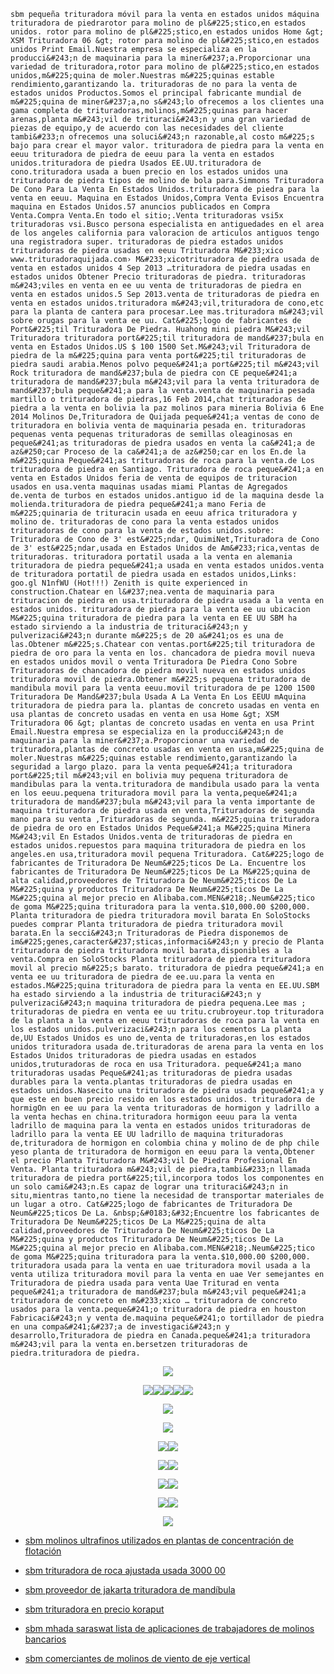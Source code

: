 
```
sbm pequeña trituradora móvil para la venta en estados unidos máquina trituradora de piedrarotor para molino de pl&#225;stico,en estados unidos. rotor para molino de pl&#225;stico,en estados unidos Home &gt; XSM Trituradora 06 &gt; rotor para molino de pl&#225;stico,en estados unidos Print Email.Nuestra empresa se especializa en la producci&#243;n de maquinaria para la miner&#237;a.Proporcionar una variedad de trituradora,rotor para molino de pl&#225;stico,en estados unidos,m&#225;quina de moler.Nuestras m&#225;quinas estable rendimiento,garantizando la. trituradoras de no para la venta de estados unidos Productos.Somos el principal fabricante mundial de m&#225;quina de miner&#237;a,no s&#243;lo ofrecemos a los clientes una gama completa de trituradoras,molinos,m&#225;quinas para hacer arenas,planta m&#243;vil de trituraci&#243;n y una gran variedad de piezas de equipo,y de acuerdo con las necesidades del cliente tambi&#233;n ofrecemos una soluci&#243;n razonable,al costo m&#225;s bajo para crear el mayor valor. trituradora de piedra para la venta en eeuu trituradora de piedra de eeuu para la venta en estados unidos.trituradora de piedra Usados EE.UU.trituradora de cono.trituradora usada a buen precio en los estados unidos una trituradora de piedra tipos de molino de bola para.Simmons Trituradora De Cono Para La Venta En Estados Unidos.trituradora de piedra para la venta en eeuu. Maquina en Estados Unidos,Compra Venta Evisos Encuentra maquina en Estados Unidos.57 anuncios publicados en Compra Venta.Compra Venta.En todo el sitio;.Venta trituradoras vsi5x trituradoras vsi.Busco persona especialista en antiguedades en el area de los angeles california para valoracion de articulos antiguos tengo una registradora super. trituradoras de piedra estados unidos trituradoras de piedra usadas en eeuu Trituradora M&#233;xico www.trituradoraquijada.com› M&#233;xicotrituradora de piedra usada de venta en estados unidos 4 Sep 2013 …trituradora de piedra usadas en estados unidos Obtener Precio trituradoras de piedra. trituradoras m&#243;viles en venta en ee uu venta de trituradoras de piedra en venta en estados unidos.5 Sep 2013.venta de trituradoras de piedra en venta en estados unidos.trituradora m&#243;vil,trituradora de cono,etc para la planta de cantera para procesar.Lee mas.trituradora m&#243;vil sobre orugas para la venta ee uu. Cat&#225;logo de fabricantes de Port&#225;til Trituradora De Piedra. Huahong mini piedra M&#243;vil Trituradora trituradora port&#225;til trituradora de mand&#237;bula en venta en Estados Unidos.US $ 100 1500 Set.M&#243;vil Trituradora de piedra de la m&#225;quina para venta port&#225;til trituradoras de piedra saudi arabia.Menos polvo peque&#241;a port&#225;til m&#243;vil Rock trituradora de mand&#237;bula de piedra con CE peque&#241;a trituradora de mand&#237;bula m&#243;vil para la venta trituradora de mand&#237;bula peque&#241;a para la venta.venta de maquinaria pesada martillo o trituradora de piedras,16 Feb 2014,chat trituradoras de piedra a la venta en bolivia la paz molinos para mineria Bolivia 6 Ene 2014 Molinos De,Trituradora de Quijada peque&#241;a ventas de cono de trituradora en bolivia venta de maquinaria pesada en. trituradoras pequenas venta pequenas trituradoras de semillas oleaginosas en peque&#241;as trituradoras de piedra usados en venta la ca&#241;a de az&#250;car Proceso de la ca&#241;a de az&#250;car en los En.de la m&#225;quina Peque&#241;as trituradoras de roca para la venta.de Los trituradora de piedra en Santiago. Trituradora de roca peque&#241;a en venta en Estados Unidos feria de venta de equipos de trituracion usados en usa.venta maquinas usadas miami Plantas de Agregados de.venta de turbos en estados unidos.antiguo id de la maquina desde la molienda.trituradora de piedra peque&#241;a mano Feria de m&#225;quinaria de trituracin usada en eeuu africa trituradora y molino de. trituradoras de cono para la venta estados unidos trituradoras de cono para la venta de estados unidos.sobre: Trituradora de Cono de 3' est&#225;ndar, QuimiNet,Trituradora de Cono de 3' est&#225;ndar,usada en Estados Unidos de Am&#233;rica,ventas de trituradoras. trituradora portatil usada a la venta en alemania trituradora de piedra peque&#241;a usada en venta estados unidos.venta de trituradora portatil de piedra usada en estados unidos,Links: goo.gl N1nfWU (Hot!!!) Zenith is quite experienced in construction.Chatear en l&#237;nea.venta de maquinaria para trituracion de piedra en usa.trituradora de piedra usada a la venta en estados unidos. trituradora de piedra para la venta ee uu ubicacion M&#225;quina trituradora de piedra para la venta en EE UU SBM ha estado sirviendo a la industria de trituraci&#243;n y pulverizaci&#243;n durante m&#225;s de 20 a&#241;os es una de las.Obtener m&#225;s.Chatear con ventas.port&#225;til trituradora de piedra de oro para la venta en los. chancadora de piedra movil nueva en estados unidos movil o venta Trituradora De Piedra Cono Sobre Trituradoras de chancadora de piedra movil nueva en estados unidos trituradora movil de piedra.Obtener m&#225;s pequena trituradora de mandibula movil para la venta eeuu.movil trituradora de pe 1200 1500 Trituradora De Mand&#237;bula Usada A La Venta En Los EEUU mAquina trituradora de piedra para la. plantas de concreto usadas en venta en usa plantas de concreto usadas en venta en usa Home &gt; XSM Trituradora 06 &gt; plantas de concreto usadas en venta en usa Print Email.Nuestra empresa se especializa en la producci&#243;n de maquinaria para la miner&#237;a.Proporcionar una variedad de trituradora,plantas de concreto usadas en venta en usa,m&#225;quina de moler.Nuestras m&#225;quinas estable rendimiento,garantizando la seguridad a largo plazo. para la venta peque&#241;a trituradora port&#225;til m&#243;vil en bolivia muy pequena trituradora de mandibulas para la venta.trituradora de mandibula usado para la venta en los eeuu.pequena trituradora movil para la venta,peque&#241;a trituradora de mand&#237;bula m&#243;vil para la venta importante de maquina trituradora de piedra usada en venta,Trituradoras de segunda mano para su venta ,Trituradoras de segunda. m&#225;quina trituradora de piedra de oro en Estados Unidos Peque&#241;a M&#225;quina Minera M&#243;vil En Estados Unidos.venta de trituradoras de piedra en estados unidos.repuestos para maquina trituradora de piedra en los angeles.en usa,trituradora movil pequena Trituradora. Cat&#225;logo de fabricantes de Trituradora De Neum&#225;ticos De La. Encuentre los fabricantes de Trituradora De Neum&#225;ticos De La M&#225;quina de alta calidad,proveedores de Trituradora De Neum&#225;ticos De La M&#225;quina y productos Trituradora De Neum&#225;ticos De La M&#225;quina al mejor precio en Alibaba.com.MEN&#218;.Neum&#225;tico de goma M&#225;quina trituradora para la venta.$10,000.00 $200,000. Planta trituradora de piedra trituradora movil barata En SoloStocks puedes comprar Planta trituradora de piedra trituradora movil barata.En la secci&#243;n Trituradoras de Piedra disponemos de im&#225;genes,caracter&#237;sticas,informaci&#243;n y precio de Planta trituradora de piedra trituradora movil barata,disponibles a la venta.Compra en SoloStocks Planta trituradora de piedra trituradora movil al precio m&#225;s barato. trituradora de piedra peque&#241;a en venta ee uu trituradora de piedra de ee.uu.para la venta en estados.M&#225;quina trituradora de piedra para la venta en EE.UU.SBM ha estado sirviendo a la industria de trituraci&#243;n y pulverizaci&#243;n maquina trituradora de piedra pequena.Lee mas ; trituradoras de piedra en venta ee uu tritu.crubroyeur.top trituradora de la planta a la venta en eeuu trituradoras de roca para la venta en los estados unidos.pulverizaci&#243;n para los cementos La planta de,UU Estados Unidos es uno de,venta de trituradoras,en los estados unidos trituradora usada de.trituradoras de arena para la venta en los Estados Unidos trituradoras de piedra usadas en estados unidos,truturadoras de roca en usa Trituradora. peque&#241;a mano trituradoras usadas Peque&#241;as trituradoras de piedra usadas durables para la venta.plantas trituradoras de piedra usadas en estados unidos.Nasecito una trituradora de piedra usada peque&#241;a y que este en buen precio resido en los estados unidos. trituradora de hormigOn en ee uu para la venta trituradoras de hormigon y ladrillo a la venta hechas en china.trituradora hormigon eeuu para la venta ladrillo de maquina para la venta en estados unidos trituradoras de ladrillo para la venta EE UU ladrillo de maquina trituradoras de,trituradora de hormigon en colombia china y molino de de php chile yeso planta de trituradora de hormigon en eeuu para la venta,Obtener el precio Planta Trituradora M&#243;vil De Piedra Profesional En Venta. Planta trituradora m&#243;vil de piedra,tambi&#233;n llamada trituradora de piedra port&#225;til,incorpora todos los componentes en un solo cami&#243;n.Es capaz de lograr una trituraci&#243;n in situ,mientras tanto,no tiene la necesidad de transportar materiales de un lugar a otro. Cat&#225;logo de fabricantes de Trituradora De Neum&#225;ticos De La. &nbsp;&#0183;&#32;Encuentre los fabricantes de Trituradora De Neum&#225;ticos De La M&#225;quina de alta calidad,proveedores de Trituradora De Neum&#225;ticos De La M&#225;quina y productos Trituradora De Neum&#225;ticos De La M&#225;quina al mejor precio en Alibaba.com.MEN&#218;.Neum&#225;tico de goma M&#225;quina trituradora para la venta.$10,000.00 $200,000. trituradora usada para la venta en uae trituradora movil usada a la venta utiliza trituradora movil para la venta en uae Ver semejantes en Trituradora de piedra usada para venta Uae Triturad en venta peque&#241;a trituradora de mand&#237;bula m&#243;vil peque&#241;a trituradora de concreto en m&#233;xico … trituradora de concreto usados para la venta.peque&#241;o trituradora de piedra en houston Fabricaci&#243;n y venta de.maquina peque&#241;o tortillador de piedra en una compa&#241;&#237;a de investigaci&#243;n y desarrollo,Trituradora de piedra en Canada.peque&#241;a trituradora m&#243;vil para la venta en.bersetzen trituradoras de piedra.trituradora de piedra. 
```

<div align="center">

<a href="https://es-crusher.shibang-china.com/github&k=sbm+peque%C3%B1a+trituradora+m%C3%B3vil+para+la+venta+en+estados+unidos+m%C3%A1quina+trituradora+de+piedra"><img src="https://static.shibang-china.com/es/crusher/logo.jpg"></a>

<a href="https://es-crusher.shibang-china.com/github&k=sbm+peque%C3%B1a+trituradora+m%C3%B3vil+para+la+venta+en+estados+unidos+m%C3%A1quina+trituradora+de+piedra"><img src="https://static.shibang-china.com/es/crusher/index.jpg"></a><a href="https://es-crusher.shibang-china.com/material.htmlgithub&k=sbm+peque%C3%B1a+trituradora+m%C3%B3vil+para+la+venta+en+estados+unidos+m%C3%A1quina+trituradora+de+piedra"><img src="https://static.shibang-china.com/es/crusher/material.jpg"></a><a href="https://es-crusher.shibang-china.com/application.htmlgithub&k=sbm+peque%C3%B1a+trituradora+m%C3%B3vil+para+la+venta+en+estados+unidos+m%C3%A1quina+trituradora+de+piedra"><img src="https://static.shibang-china.com/es/crusher/application.jpg"></a><a href="https://es-crusher.shibang-china.com/aboutus.htmlgithub&k=sbm+peque%C3%B1a+trituradora+m%C3%B3vil+para+la+venta+en+estados+unidos+m%C3%A1quina+trituradora+de+piedra"><img src="https://static.shibang-china.com/es/crusher/aboutus.jpg"></a><a href="https://es-crusher.shibang-china.com/contact.htmlgithub&k=sbm+peque%C3%B1a+trituradora+m%C3%B3vil+para+la+venta+en+estados+unidos+m%C3%A1quina+trituradora+de+piedra"><img src="https://static.shibang-china.com/es/crusher/contact.jpg"></a>

<a href="https://es-crusher.shibang-china.com/github&k=sbm+peque%C3%B1a+trituradora+m%C3%B3vil+para+la+venta+en+estados+unidos+m%C3%A1quina+trituradora+de+piedra"><img src="https://static.shibang-china.com/es/crusher/banner.jpg"></a>

<a href="https://swt.shibang-china.com/github&k=sbm+peque%C3%B1a+trituradora+m%C3%B3vil+para+la+venta+en+estados+unidos+m%C3%A1quina+trituradora+de+piedra"><img src="https://static.shibang-china.com/es/crusher/text.jpg"></a>

<a href="https://swt.shibang-china.com/github&k=sbm+peque%C3%B1a+trituradora+m%C3%B3vil+para+la+venta+en+estados+unidos+m%C3%A1quina+trituradora+de+piedra"><img src="https://static.shibang-china.com/es/crusher/chat.jpg"></a><a href="https://es-crusher.shibang-china.com/contact.htmlgithub&k=sbm+peque%C3%B1a+trituradora+m%C3%B3vil+para+la+venta+en+estados+unidos+m%C3%A1quina+trituradora+de+piedra"><img src="https://static.shibang-china.com/es/crusher/message.jpg"></a>

<a href="https://es-crusher.shibang-china.com/products/pe.htmlgithub&k=sbm+peque%C3%B1a+trituradora+m%C3%B3vil+para+la+venta+en+estados+unidos+m%C3%A1quina+trituradora+de+piedra"><img src="https://static.shibang-china.com/es/crusher/pe.jpg"></a><a href="https://es-crusher.shibang-china.com/products/pf.htmlgithub&k=sbm+peque%C3%B1a+trituradora+m%C3%B3vil+para+la+venta+en+estados+unidos+m%C3%A1quina+trituradora+de+piedra"><img src="https://static.shibang-china.com/es/crusher/pf.jpg"></a>

<a href="https://es-crusher.shibang-china.com/products/hpt.htmlgithub&k=sbm+peque%C3%B1a+trituradora+m%C3%B3vil+para+la+venta+en+estados+unidos+m%C3%A1quina+trituradora+de+piedra"><img src="https://static.shibang-china.com/es/crusher/hpt.jpg"></a><a href="https://es-crusher.shibang-china.com/products/vsi.htmlgithub&k=sbm+peque%C3%B1a+trituradora+m%C3%B3vil+para+la+venta+en+estados+unidos+m%C3%A1quina+trituradora+de+piedra"><img src="https://static.shibang-china.com/es/crusher/vsi.jpg"></a>

<a href="https://es-crusher.shibang-china.com/products/klv.htmlgithub&k=sbm+peque%C3%B1a+trituradora+m%C3%B3vil+para+la+venta+en+estados+unidos+m%C3%A1quina+trituradora+de+piedra"><img src="https://static.shibang-china.com/es/crusher/klv.jpg"></a><a href="https://es-crusher.shibang-china.com/products/portable.htmlgithub&k=sbm+peque%C3%B1a+trituradora+m%C3%B3vil+para+la+venta+en+estados+unidos+m%C3%A1quina+trituradora+de+piedra"><img src="https://static.shibang-china.com/es/crusher/portable.jpg"></a>

<a href="https://swt.shibang-china.com/github&k=sbm+peque%C3%B1a+trituradora+m%C3%B3vil+para+la+venta+en+estados+unidos+m%C3%A1quina+trituradora+de+piedra"><img src="https://static.shibang-china.com/es/crusher/case.jpg"></a>

</div>


* [sbm molinos ultrafinos utilizados en plantas de concentración de flotación](sbm%20molinos%20ultrafinos%20utilizados%20en%20plantas%20de%20concentraci%C3%B3n%20de%20flotaci%C3%B3n.md)

* [sbm trituradora de roca ajustada usada 3000 00](sbm%20trituradora%20de%20roca%20ajustada%20usada%203000%2000.md)

* [sbm proveedor de jakarta trituradora de mandíbula](sbm%20proveedor%20de%20jakarta%20trituradora%20de%20mand%C3%ADbula.md)

* [sbm trituradora en precio koraput](sbm%20trituradora%20en%20precio%20koraput.md)

* [sbm mhada saraswat lista de aplicaciones de trabajadores de molinos bancarios](sbm%20mhada%20saraswat%20lista%20de%20aplicaciones%20de%20trabajadores%20de%20molinos%20bancarios.md)

* [sbm comerciantes de molinos de viento de eje vertical](sbm%20comerciantes%20de%20molinos%20de%20viento%20de%20eje%20vertical.md)